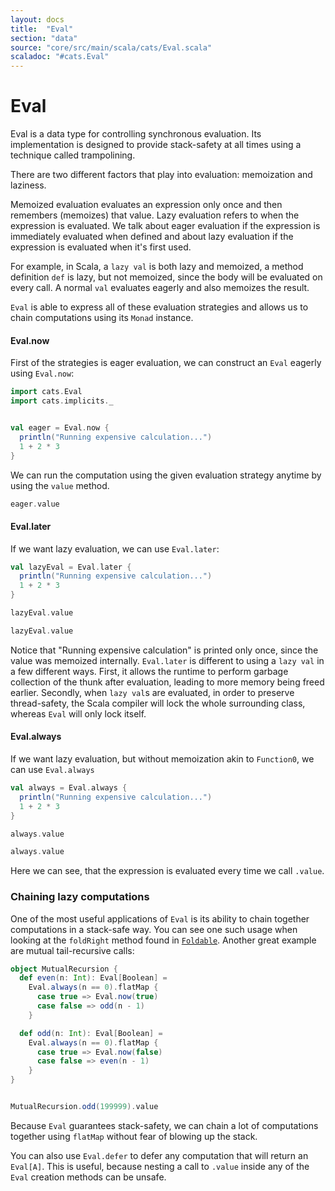 ```yaml
---
layout: docs
title:  "Eval"
section: "data"
source: "core/src/main/scala/cats/Eval.scala"
scaladoc: "#cats.Eval"
---
```

# Eval

Eval is a data type for controlling synchronous evaluation.
Its implementation is designed to provide stack-safety at all times using a technique called trampolining.

There are two different factors that play into evaluation: memoization and laziness.

Memoized evaluation evaluates an expression only once and then remembers (memoizes) that value.
Lazy evaluation refers to when the expression is evaluated.
We talk about eager evaluation if the expression is immediately evaluated when defined and about lazy evaluation if the expression is evaluated when it's first used.

For example, in Scala, a `lazy val` is both lazy and memoized, a method definition `def` is lazy, but not memoized, since the body will be evaluated on every call.
A normal `val` evaluates eagerly and also memoizes the result.

`Eval` is able to express all of these evaluation strategies and allows us to chain computations using its `Monad` instance.

#### Eval.now

First of the strategies is eager evaluation, we can construct an `Eval` eagerly using `Eval.now`:


```scala mdoc
import cats.Eval
import cats.implicits._


val eager = Eval.now {
  println("Running expensive calculation...")
  1 + 2 * 3
}
```


We can run the computation using the given evaluation strategy anytime by using the `value` method.

```scala mdoc
eager.value

```

#### Eval.later

If we want lazy evaluation, we can use `Eval.later`:

```scala mdoc
val lazyEval = Eval.later {
  println("Running expensive calculation...")
  1 + 2 * 3
}

lazyEval.value

lazyEval.value
```

Notice that "Running expensive calculation" is printed only once, since the value was memoized internally.
`Eval.later` is different to using a `lazy val` in a few different ways.
First, it allows the runtime to perform garbage collection of the thunk after evaluation, leading to more memory being freed earlier.
Secondly, when `lazy val`s are evaluated, in order to preserve thread-safety, the Scala compiler will lock the whole surrounding class, whereas `Eval` will only lock itself.

#### Eval.always

If we want lazy evaluation, but without memoization akin to `Function0`, we can use `Eval.always`

```scala mdoc
val always = Eval.always {
  println("Running expensive calculation...")
  1 + 2 * 3
}

always.value

always.value
```

Here we can see, that the expression is evaluated every time we call `.value`.


### Chaining lazy computations

One of the most useful applications of `Eval` is its ability to chain together computations in a stack-safe way.
You can see one such usage when looking at the `foldRight` method found in [`Foldable`](../typeclasses/foldable.html).
Another great example are mutual tail-recursive calls:

```scala mdoc
object MutualRecursion {
  def even(n: Int): Eval[Boolean] =
    Eval.always(n == 0).flatMap {
      case true => Eval.now(true)
      case false => odd(n - 1)
    }

  def odd(n: Int): Eval[Boolean] =
    Eval.always(n == 0).flatMap {
      case true => Eval.now(false)
      case false => even(n - 1)
    }
}


MutualRecursion.odd(199999).value
```

Because `Eval` guarantees stack-safety, we can chain a lot of computations together using `flatMap` without fear of blowing up the stack.

You can also use `Eval.defer` to defer any computation that will return an `Eval[A]`.
This is useful, because nesting a call to `.value` inside any of the `Eval` creation methods can be unsafe.
